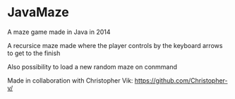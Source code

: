 # JavaMaze
A maze game made in Java in 2014

A recursice maze made where the player controls by the keyboard arrows to get to the finish

Also possibility to load a new random maze on conmmand

Made in collaboration with Christopher Vik: https://github.com/Christopher-v/
